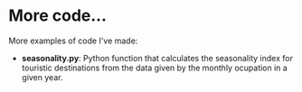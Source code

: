 # More code...
More examples of code I've made:
- **seasonality.py**: Python function that calculates the seasonality index for touristic destinations from the data given by the monthly ocupation in a given year.
